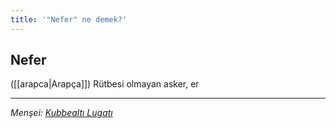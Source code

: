 ```yaml
---
title: '"Nefer" ne demek?'
---
```


## Nefer
([[arapca|Arapça]]) Rütbesi olmayan asker, er

---
*Menşei: [Kubbealtı Lugatı](https://www.lugatim.com/s/Nefer)*